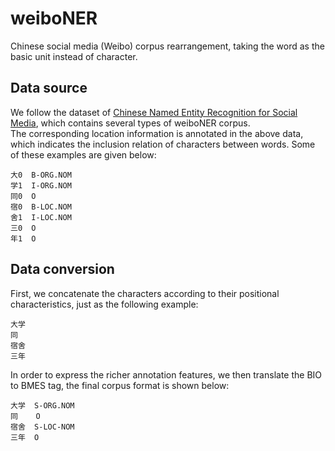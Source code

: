 # weiboNER
Chinese social media (Weibo) corpus rearrangement, taking the word as the basic unit instead of character.
## Data source
We follow the dataset of [Chinese Named Entity Recognition for Social Media](https://github.com/hltcoe/golden-horse), which contains several types of weiboNER corpus.   
The corresponding location information is annotated in the above data, which indicates the inclusion relation of characters between words. Some of these examples are given below:  
```
大0  B-ORG.NOM  
学1  I-ORG.NOM  
同0  O  
宿0  B-LOC.NOM  
舍1  I-LOC.NOM  
三0  O  
年1  O  
```
## Data conversion
First, we concatenate the characters according to their positional characteristics, just as the following example:  
```
大学
同
宿舍
三年 
```
In order to express the richer annotation features, we then translate the BIO to BMES tag, the final corpus format is shown below:  
```
大学  S-ORG.NOM 
同    O
宿舍  S-LOC-NOM
三年  O
```



